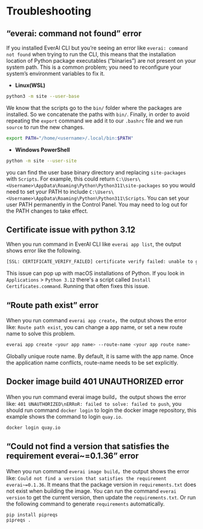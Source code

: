 # Troubleshooting

## “everai: command not found” error
If you installed EverAI CLI but you’re seeing an error like `everai: command not found` when trying to run the CLI, this means that the installation location of Python package executables (“binaries”) are not present on your system path. This is a common problem; you need to reconfigure your system’s environment variables to fix it.  
* **Linux(WSL)**  
```bash
python3 -m site --user-base
```

We know that the scripts go to the `bin/` folder where the packages are installed. So we concatenate the paths with `bin/`. Finally, in order to avoid repeating the `export` command we add it to our `.bashrc` file and we run `source` to run the new changes.  
```bash
export PATH="/home/<username>/.local/bin:$PATH"
```
* **Windows PowerShell**  
```bash
python -m site --user-site
```

you can find the user base binary directory and replacing `site-packages` with `Scripts`. For example, this could return 			`C:\Users\<Username>\AppData\Roaming\Python\Python311\site-packages` so you would need to set your PATH to include `C:\Users\<Username>\AppData\Roaming\Python\Python311\Scripts`. You can set your user PATH permanently in the Control Panel. You may need to log out for the PATH changes to take effect.  

## Certificate issue with python 3.12
When you run command in EverAI CLI like `everai app list`, the output shows error like the following.
```bash
[SSL: CERTIFICATE_VERIFY_FAILED] certificate verify failed: unable to get local issuer certificate (_ssl.c:1000)
```
This issue can pop up with macOS installations of Python. If you look in `Applications` > `Python 3.12` there's a script called `Install Certificates.command`. Running that often fixes this issue.

## “Route path exist” error
When you run command `everai app create`，the output shows the error like: `Route path exist`, you can change a app name, or set a new route name to solve this problem.
```bash
everai app create <your app name> --route-name <your app route name>
```
Globally unique route name. By default, it is same with the app name. Once the application name conflicts, route-name needs to be set explicitly.  


## Docker image build 401 UNAUTHORIZED error
When you run command everai image build，the output shows the error like: `401 UNAUTHORIZED\nERRoR: failed to solve: failed to push`, you should run command `docker login` to login the docker image repository, this example shows the command to login `quay.io`.  
```bash
docker login quay.io
```
## “Could not find a version that satisfies the requirement everai~=0.1.36” error
When you run command `everai image build`，the output shows the error like: `Could not find a version that satisfies the requirement everai~=0.1.36`. It means that the package version in `requirements.txt` does not exist when building the image. You can run the command `everai version` to get the current version, then update the `requirements.txt`. Or run the following command to generate `requirements` automatically.  

```bash
pip install pipreqs
pipreqs .
```


